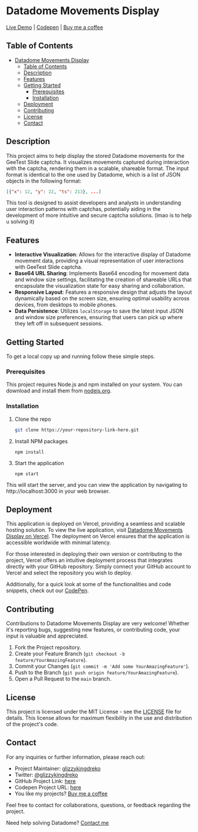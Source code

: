 # Datadome Movements Display
[Live Demo](https://datadome-movements-display.vercel.app/) | [Codepen](https://codepen.io/glizzykingdreko/pen/YzMPxpM) | [Buy me a coffee](https://www.buymeacoffee.com/glizzykingdreko)
## Table of Contents
- [Datadome Movements Display](#datadome-movements-display)
  - [Table of Contents](#table-of-contents)
  - [Description](#description)
  - [Features](#features)
  - [Getting Started](#getting-started)
    - [Prerequisites](#prerequisites)
    - [Installation](#installation)
  - [Deployment](#deployment)
  - [Contributing](#contributing)
  - [License](#license)
  - [Contact](#contact)

## Description

This project aims to help display the stored Datadome movements for the GeeTest Slide captcha. It visualizes movements captured during interaction with the captcha, rendering them in a scalable, shareable format. The input format is identical to the one used by Datadome, which is a list of JSON objects in the following format:

```json
[{"x": 12, "y": 22, "ts": 213}, ...]
```
This tool is designed to assist developers and analysts in understanding user interaction patterns with captchas, potentially aiding in the development of more intuitive and secure captcha solutions. (lmao is to help u solving it)

## Features

- **Interactive Visualization**: Allows for the interactive display of Datadome movement data, providing a visual representation of user interactions with GeeTest Slide captcha.
- **Base64 URL Sharing**: Implements Base64 encoding for movement data and window size settings, facilitating the creation of shareable URLs that encapsulate the visualization state for easy sharing and collaboration.
- **Responsive Layout**: Features a responsive design that adjusts the layout dynamically based on the screen size, ensuring optimal usability across devices, from desktops to mobile phones.
- **Data Persistence**: Utilizes `localStorage` to save the latest input JSON and window size preferences, ensuring that users can pick up where they left off in subsequent sessions.

## Getting Started

To get a local copy up and running follow these simple steps.

### Prerequisites

This project requires Node.js and npm installed on your system. You can download and install them from [nodejs.org](https://nodejs.org/).

### Installation

1. Clone the repo
   ```bash
   git clone https://your-repository-link-here.git
   ```
2. Install NPM packages
   ```
   npm install
   ```
3. Start the application
    ```
    npm start
    ```

This will start the server, and you can view the application by navigating to http://localhost:3000 in your web browser.

## Deployment

This application is deployed on Vercel, providing a seamless and scalable hosting solution. To view the live application, visit [Datadome Movements Display on Vercel](https://datadome-movements-display.vercel.app/). The deployment on Vercel ensures that the application is accessible worldwide with minimal latency.

For those interested in deploying their own version or contributing to the project, Vercel offers an intuitive deployment process that integrates directly with your GitHub repository. Simply connect your GitHub account to Vercel and select the repository you wish to deploy.

Additionally, for a quick look at some of the functionalities and code snippets, check out our [CodePen](https://codepen.io/glizzykingdreko/pen/YzMPxpM).

## Contributing

Contributions to Datadome Movements Display are very welcome! Whether it's reporting bugs, suggesting new features, or contributing code, your input is valuable and appreciated.

1. Fork the Project repository.
2. Create your Feature Branch (`git checkout -b feature/YourAmazingFeature`).
3. Commit your Changes (`git commit -m 'Add some YourAmazingFeature'`).
4. Push to the Branch (`git push origin feature/YourAmazingFeature`).
5. Open a Pull Request to the `main` branch.

## License

This project is licensed under the MIT License - see the [LICENSE](LICENSE.md) file for details. This license allows for maximum flexibility in the use and distribution of the project's code.

## Contact

For any inquiries or further information, please reach out:

- Project Maintainer: [glizzykingdreko](mailto:glizzykingdreko@protonmail.com)
- Twitter: [@glizzykingdreko](https://twitter.com/glizzykingdreko)
- GitHub Project Link: [here](https://github.com/glizzykingdreko/datadome-movements-display)
- Codepen Project URL: [here](https://codepen.io/glizzykingdreko/pen/YzMPxpM)
- You like my projects? [Buy me a coffee](https://www.buymeacoffee.com/glizzykingdreko)

Feel free to contact for collaborations, questions, or feedback regarding the project.

Need help solving Datadome? [Contact me](mailto:glizzykingdreko@protonmail.com)